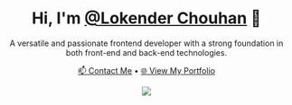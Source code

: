 <h1 align="center">Hi, I'm <a href="https://github.com/LokenderChouhan">@Lokender Chouhan</a> 👋</h1>

<p align="center">
  A versatile and passionate frontend developer with a strong foundation in both front-end and back-end technologies.
</p>

<p align="center">
  <a taregt="_blank" href="mailto:lokdendrajdpr@gmail.com">📫 Contact Me</a> •
  <a taregt="_blank" href="https://lokender-portfolio.netlify.app/">🌐 View My Portfolio</a>
</p>

<p align="center">
  <a href="https://skillicons.dev">
    <img src="https://skillicons.dev/icons?i=javascript,typescript,css,nodejs,react,nextjs,tailwind,docker,vite,webpack,mongodb,mysql" />
  </a>
</p>
